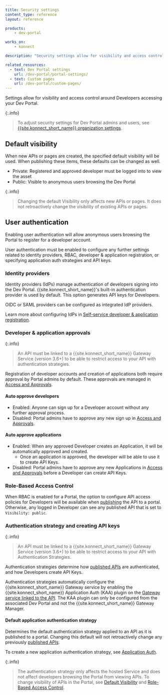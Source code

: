 ```yaml
---
title: Security settings
content_type: reference
layout: reference

products:
    - dev-portal

works_on:
    - konnect

description: "Security settings allow for visibility and access control around Developers accessing your Dev Portal."

related_resources:
  - text: Dev Portal settings
    url: /dev-portal/portal-settings/
  - text: Custom pages
    url: /dev-portal/custom-pages/
---
```


Settings allow for visibility and access control around Developers accessing your Dev Portal. 

{:.info}
> To adjust security settings for Dev Portal admins and users, see [{{site.konnect_short_name}} organization settings](/konnect-authentication/).

## Default visibility

When new APIs or pages are created, the specified default visibility will be used. When publishing these items, these defaults can be changed as well. 

* Private: Registered and approved developer must be logged into to view the asset
* Public: Visible to anonymous users browsing the Dev Portal

{:.info}
> Changing the default Visibility only affects new APIs or pages. It does not retroactively change the visibility of existing APIs or pages.

## User authentication

Enabling user authentication will allow anonymous users browsing the Portal to register for a developer account. 

User authentication must be enabled to configure any further settings related to identity providers, RBAC, developer & application registration, or specifying application auth strategies and API keys.

<!--
### Kong Dev Portal API

```
PATCH /portals/{portalId}
authentication_enabled: true|false
```
-->

### Identity providers

Identity providers (IdPs) manage authentication of developers signing into the Dev Portal. 
{{site.konnect_short_name}}'s built-in authentication provider is used by default. This option generates API keys for Developers.

OIDC or SAML providers can be configured as integrated IdP providers.

Learn more about configuring IdPs in [Self-service developer & application registration](/dev-portal/application-registration/).

### Developer & application approvals

{:.info}
> An API must be linked to a {{site.konnect_short_name}} Gateway Service (version 3.6+) to be able to restrict access to your API with authentication strategies.

Registration of developer accounts and creation of applications both require approval by Portal admins by default. These approvals are managed in [Access and Approvals](/dev-portal/access-and-approval/).

#### Auto approve developers
* Enabled: Anyone can sign up for a Developer account without any further approval process. 
* Disabled: Portal admins have to approve any new sign up in [Access and Approvals](/dev-portal/access-and-approval/).

#### Auto approve applications 
* Enabled: When any approved Developer creates an Application, it will be automatically approved and created. 
  * Once an application is approved, the developer will be able to use it to create API Keys. 
* Disabled: Portal admins have to approve any new Applications in [Access and Approvals](/dev-portal/access-and-approval/) before a Developer can create API Keys.

### Role-Based Access Control

When RBAC is enabled for a Portal, the option to configure API access policies for Developers will be available when [publishing](/dev-portal/publishing/) the API to a portal. Otherwise, any logged in Developer can see any published API that is set to `Visibility: public`.

### Authentication strategy and creating API keys

{:.info}
> An API must be linked to a {{site.konnect_short_name}} Gateway Service (version 3.6+) to be able to restrict access to your API with Authentication Strategies.

Authentication strategies determine how [published APIs](/dev-portal/publishing/) are authenticated, and how Developers create API Keys. 

Authentication strategies automatically configure the {{site.konnect_short_name}} Gateway service by enabling the {{site.konnect_short_name}} Application Auth (KAA) plugin on the [Gateway service linked to the API](/dev-portal/apis/#gateway-service-link). The KAA plugin can only be configured from the associated Dev Portal and not the {{site.konnect_short_name}} Gateway Manager.

#### Default application authentication strategy 

Determines the default authentication strategy applied to an API as it is published to a portal. Changing this default will not retroactively change any previously [published APIs](/dev-portal/publishing).

To create a new application authentication strategy, see [Application Auth](/dev-portal/application-registration).

{:.info}
> The authentication strategy only affects the hosted Service and does not affect developers browsing the Portal from viewing APIs. To change visibility of APIs in the Portal, see [Default Visibility](#default-visibility) and [Role-Based Access Control](#role-based-access-control).

<!--
### Kong Dev Portal API 

```
PATCH /portals/{portalId}
Default_application_auth_strategy_id: null (none) or auth strategy uuid
```
-->